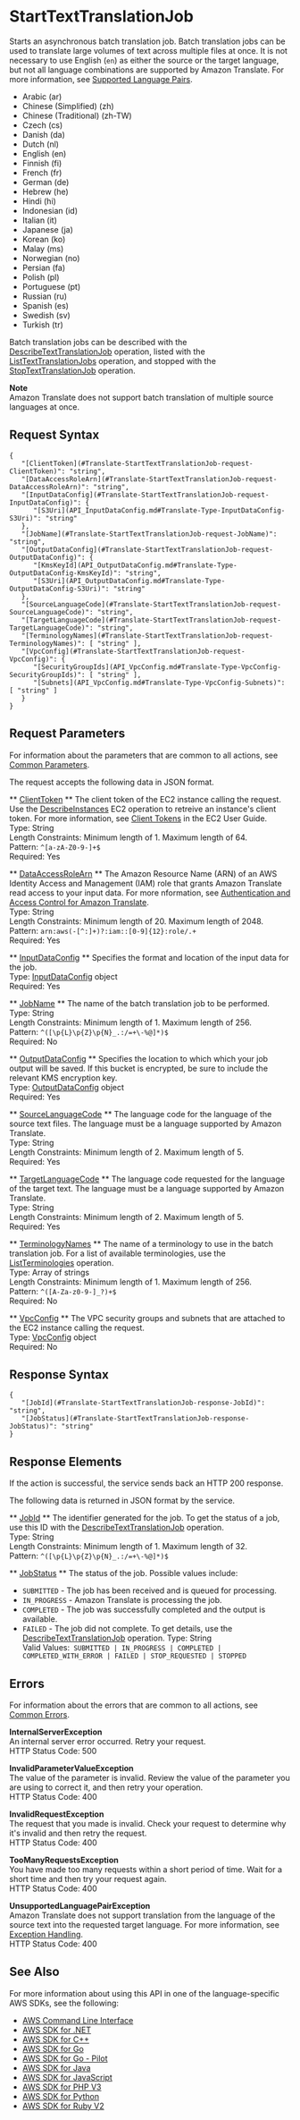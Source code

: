 # StartTextTranslationJob<a name="API_StartTextTranslationJob"></a>

Starts an asynchronous batch translation job\. Batch translation jobs can be used to translate large volumes of text across multiple files at once\. It is not necessary to use English \(`en`\) as either the source or the target language, but not all language combinations are supported by Amazon Translate\. For more information, see [Supported Language Pairs](https://docs.aws.amazon.com/translate/latest/dg/what-is-language-pairs.html)\.
+ Arabic \(ar\)
+ Chinese \(Simplified\) \(zh\)
+ Chinese \(Traditional\) \(zh\-TW\)
+ Czech \(cs\)
+ Danish \(da\)
+ Dutch \(nl\)
+ English \(en\)
+ Finnish \(fi\)
+ French \(fr\)
+ German \(de\)
+ Hebrew \(he\)
+ Hindi \(hi\)
+ Indonesian \(id\)
+ Italian \(it\)
+ Japanese \(ja\)
+ Korean \(ko\)
+ Malay \(ms\)
+ Norwegian \(no\)
+ Persian \(fa\)
+ Polish \(pl\)
+ Portuguese \(pt\)
+ Russian \(ru\)
+ Spanish \(es\)
+ Swedish \(sv\)
+ Turkish \(tr\)

Batch translation jobs can be described with the [DescribeTextTranslationJob](API_DescribeTextTranslationJob.md) operation, listed with the [ListTextTranslationJobs](API_ListTextTranslationJobs.md) operation, and stopped with the [StopTextTranslationJob](API_StopTextTranslationJob.md) operation\.

**Note**  
Amazon Translate does not support batch translation of multiple source languages at once\.

## Request Syntax<a name="API_StartTextTranslationJob_RequestSyntax"></a>

```
{
   "[ClientToken](#Translate-StartTextTranslationJob-request-ClientToken)": "string",
   "[DataAccessRoleArn](#Translate-StartTextTranslationJob-request-DataAccessRoleArn)": "string",
   "[InputDataConfig](#Translate-StartTextTranslationJob-request-InputDataConfig)": { 
      "[S3Uri](API_InputDataConfig.md#Translate-Type-InputDataConfig-S3Uri)": "string"
   },
   "[JobName](#Translate-StartTextTranslationJob-request-JobName)": "string",
   "[OutputDataConfig](#Translate-StartTextTranslationJob-request-OutputDataConfig)": { 
      "[KmsKeyId](API_OutputDataConfig.md#Translate-Type-OutputDataConfig-KmsKeyId)": "string",
      "[S3Uri](API_OutputDataConfig.md#Translate-Type-OutputDataConfig-S3Uri)": "string"
   },
   "[SourceLanguageCode](#Translate-StartTextTranslationJob-request-SourceLanguageCode)": "string",
   "[TargetLanguageCode](#Translate-StartTextTranslationJob-request-TargetLanguageCode)": "string",
   "[TerminologyNames](#Translate-StartTextTranslationJob-request-TerminologyNames)": [ "string" ],
   "[VpcConfig](#Translate-StartTextTranslationJob-request-VpcConfig)": { 
      "[SecurityGroupIds](API_VpcConfig.md#Translate-Type-VpcConfig-SecurityGroupIds)": [ "string" ],
      "[Subnets](API_VpcConfig.md#Translate-Type-VpcConfig-Subnets)": [ "string" ]
   }
}
```

## Request Parameters<a name="API_StartTextTranslationJob_RequestParameters"></a>

For information about the parameters that are common to all actions, see [Common Parameters](CommonParameters.md)\.

The request accepts the following data in JSON format\.

 ** [ClientToken](#API_StartTextTranslationJob_RequestSyntax) **   <a name="Translate-StartTextTranslationJob-request-ClientToken"></a>
The client token of the EC2 instance calling the request\. Use the [DescribeInstances](docs.aws.amazon.com/AWSEC2/latest/APIReference/API_DescribeInstances.html) EC2 operation to retreive an instance's client token\. For more information, see [Client Tokens](docs.aws.amazon.com/AWSEC2/latest/APIReference/Run_Instance_Idempotency.html#client-tokens) in the EC2 User Guide\.  
Type: String  
Length Constraints: Minimum length of 1\. Maximum length of 64\.  
Pattern: `^[a-zA-Z0-9-]+$`   
Required: Yes

 ** [DataAccessRoleArn](#API_StartTextTranslationJob_RequestSyntax) **   <a name="Translate-StartTextTranslationJob-request-DataAccessRoleArn"></a>
The Amazon Resource Name \(ARN\) of an AWS Identity Access and Management \(IAM\) role that grants Amazon Translate read access to your input data\. For more nformation, see [Authentication and Access Control for Amazon Translate](auth-and-access-control.md)\.  
Type: String  
Length Constraints: Minimum length of 20\. Maximum length of 2048\.  
Pattern: `arn:aws(-[^:]+)?:iam::[0-9]{12}:role/.+`   
Required: Yes

 ** [InputDataConfig](#API_StartTextTranslationJob_RequestSyntax) **   <a name="Translate-StartTextTranslationJob-request-InputDataConfig"></a>
Specifies the format and location of the input data for the job\.  
Type: [InputDataConfig](API_InputDataConfig.md) object  
Required: Yes

 ** [JobName](#API_StartTextTranslationJob_RequestSyntax) **   <a name="Translate-StartTextTranslationJob-request-JobName"></a>
The name of the batch translation job to be performed\.  
Type: String  
Length Constraints: Minimum length of 1\. Maximum length of 256\.  
Pattern: `^([\p{L}\p{Z}\p{N}_.:/=+\-%@]*)$`   
Required: No

 ** [OutputDataConfig](#API_StartTextTranslationJob_RequestSyntax) **   <a name="Translate-StartTextTranslationJob-request-OutputDataConfig"></a>
Specifies the location to which which your job output will be saved\. If this bucket is encrypted, be sure to include the relevant KMS encryption key\.  
Type: [OutputDataConfig](API_OutputDataConfig.md) object  
Required: Yes

 ** [SourceLanguageCode](#API_StartTextTranslationJob_RequestSyntax) **   <a name="Translate-StartTextTranslationJob-request-SourceLanguageCode"></a>
The language code for the language of the source text files\. The language must be a language supported by Amazon Translate\.  
Type: String  
Length Constraints: Minimum length of 2\. Maximum length of 5\.  
Required: Yes

 ** [TargetLanguageCode](#API_StartTextTranslationJob_RequestSyntax) **   <a name="Translate-StartTextTranslationJob-request-TargetLanguageCode"></a>
The language code requested for the language of the target text\. The language must be a language supported by Amazon Translate\.  
Type: String  
Length Constraints: Minimum length of 2\. Maximum length of 5\.  
Required: Yes

 ** [TerminologyNames](#API_StartTextTranslationJob_RequestSyntax) **   <a name="Translate-StartTextTranslationJob-request-TerminologyNames"></a>
The name of a terminology to use in the batch translation job\. For a list of available terminologies, use the [ListTerminologies](API_ListTerminologies.md) operation\.  
Type: Array of strings  
Length Constraints: Minimum length of 1\. Maximum length of 256\.  
Pattern: `^([A-Za-z0-9-]_?)+$`   
Required: No

 ** [VpcConfig](#API_StartTextTranslationJob_RequestSyntax) **   <a name="Translate-StartTextTranslationJob-request-VpcConfig"></a>
The VPC security groups and subnets that are attached to the EC2 instance calling the request\.  
Type: [VpcConfig](API_VpcConfig.md) object  
Required: No

## Response Syntax<a name="API_StartTextTranslationJob_ResponseSyntax"></a>

```
{
   "[JobId](#Translate-StartTextTranslationJob-response-JobId)": "string",
   "[JobStatus](#Translate-StartTextTranslationJob-response-JobStatus)": "string"
}
```

## Response Elements<a name="API_StartTextTranslationJob_ResponseElements"></a>

If the action is successful, the service sends back an HTTP 200 response\.

The following data is returned in JSON format by the service\.

 ** [JobId](#API_StartTextTranslationJob_ResponseSyntax) **   <a name="Translate-StartTextTranslationJob-response-JobId"></a>
The identifier generated for the job\. To get the status of a job, use this ID with the [DescribeTextTranslationJob](API_DescribeTextTranslationJob.md) operation\.  
Type: String  
Length Constraints: Minimum length of 1\. Maximum length of 32\.  
Pattern: `^([\p{L}\p{Z}\p{N}_.:/=+\-%@]*)$` 

 ** [JobStatus](#API_StartTextTranslationJob_ResponseSyntax) **   <a name="Translate-StartTextTranslationJob-response-JobStatus"></a>
The status of the job\. Possible values include:  
+  `SUBMITTED` \- The job has been received and is queued for processing\.
+  `IN_PROGRESS` \- Amazon Translate is processing the job\.
+  `COMPLETED` \- The job was successfully completed and the output is available\.
+  `FAILED` \- The job did not complete\. To get details, use the [DescribeTextTranslationJob](API_DescribeTextTranslationJob.md) operation\.
Type: String  
Valid Values:` SUBMITTED | IN_PROGRESS | COMPLETED | COMPLETED_WITH_ERROR | FAILED | STOP_REQUESTED | STOPPED` 

## Errors<a name="API_StartTextTranslationJob_Errors"></a>

For information about the errors that are common to all actions, see [Common Errors](CommonErrors.md)\.

 **InternalServerException**   
An internal server error occurred\. Retry your request\.  
HTTP Status Code: 500

 **InvalidParameterValueException**   
The value of the parameter is invalid\. Review the value of the parameter you are using to correct it, and then retry your operation\.  
HTTP Status Code: 400

 **InvalidRequestException**   
 The request that you made is invalid\. Check your request to determine why it's invalid and then retry the request\.   
HTTP Status Code: 400

 **TooManyRequestsException**   
 You have made too many requests within a short period of time\. Wait for a short time and then try your request again\.  
HTTP Status Code: 400

 **UnsupportedLanguagePairException**   
Amazon Translate does not support translation from the language of the source text into the requested target language\. For more information, see [Exception Handling](how-it-works.md#how-to-error-msg)\.   
HTTP Status Code: 400

## See Also<a name="API_StartTextTranslationJob_SeeAlso"></a>

For more information about using this API in one of the language\-specific AWS SDKs, see the following:
+  [AWS Command Line Interface](https://docs.aws.amazon.com/goto/aws-cli/translate-2017-07-01/StartTextTranslationJob) 
+  [AWS SDK for \.NET](https://docs.aws.amazon.com/goto/DotNetSDKV3/translate-2017-07-01/StartTextTranslationJob) 
+  [AWS SDK for C\+\+](https://docs.aws.amazon.com/goto/SdkForCpp/translate-2017-07-01/StartTextTranslationJob) 
+  [AWS SDK for Go](https://docs.aws.amazon.com/goto/SdkForGoV1/translate-2017-07-01/StartTextTranslationJob) 
+  [AWS SDK for Go \- Pilot](https://docs.aws.amazon.com/goto/SdkForGoPilot/translate-2017-07-01/StartTextTranslationJob) 
+  [AWS SDK for Java](https://docs.aws.amazon.com/goto/SdkForJava/translate-2017-07-01/StartTextTranslationJob) 
+  [AWS SDK for JavaScript](https://docs.aws.amazon.com/goto/AWSJavaScriptSDK/translate-2017-07-01/StartTextTranslationJob) 
+  [AWS SDK for PHP V3](https://docs.aws.amazon.com/goto/SdkForPHPV3/translate-2017-07-01/StartTextTranslationJob) 
+  [AWS SDK for Python](https://docs.aws.amazon.com/goto/boto3/translate-2017-07-01/StartTextTranslationJob) 
+  [AWS SDK for Ruby V2](https://docs.aws.amazon.com/goto/SdkForRubyV2/translate-2017-07-01/StartTextTranslationJob) 